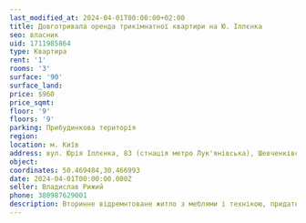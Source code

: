 ```yaml
---
last_modified_at: 2024-04-01T00:00:00+02:00
title: Довготривала оренда трикімнатної квартири на Ю. Іллєнка
seo: власник
uid: 1711985864
type: Квартира
rent: '1'
rooms: '3'
surface: '90'
surface_land:
price: $960
price_sqmt:
floor: '9'
floors: '9'
parking: Прибудинкова територія
region:
location: м. Київ
address: вул. Юрія Іллєнка, 83 (стнація метро Лук'янівська), Шевченківський район
object:
coordinates: 50.469484,30.466993
date: 2024-04-01T00:00:00.000Z
seller: Владислав Рижий
phone: 380987629001
description: Вторинне відремнтоване житло з меблями і технікою, придатне і готове для тривалої оренди
---
```

